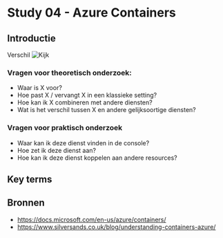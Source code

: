 # Study 04 - Azure Containers

## Introductie

Verschil
![Kijk](https://www.silversands.co.uk/wp-content/uploads/containers-1.png)  



### Vragen voor theoretisch onderzoek:
- Waar is X voor?  
- Hoe past X / vervangt X in een klassieke setting?  
- Hoe kan ik X combineren met andere diensten?  
- Wat is het verschil tussen X en andere gelijksoortige diensten?  

### Vragen voor praktisch onderzoek  
- Waar kan ik deze dienst vinden in de console?  
- Hoe zet ik deze dienst aan?  
- Hoe kan ik deze dienst koppelen aan andere resources?  


## Key terms

## Bronnen
- https://docs.microsoft.com/en-us/azure/containers/
- https://www.silversands.co.uk/blog/understanding-containers-azure/

